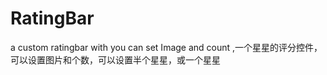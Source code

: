 # RatingBar
a custom ratingbar with you can set Image and count ,一个星星的评分控件，可以设置图片和个数，可以设置半个星星，或一个星星
